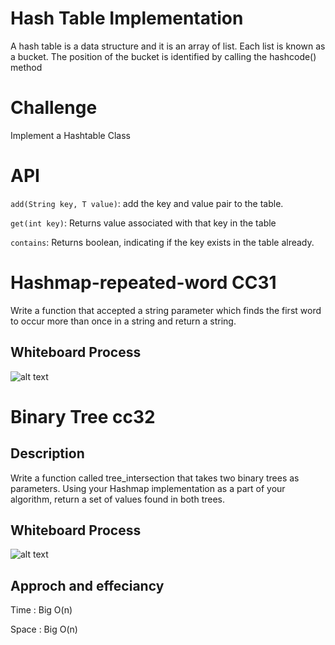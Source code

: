 
# Hash Table Implementation
A hash table is a data structure and it is an array of list. Each list is known as a bucket. The position of the bucket is identified by calling the hashcode() method

# Challenge
Implement a Hashtable Class

# API
```add(String key, T value)```: add the key and value pair to the table.

```get(int key)```: Returns value associated with that key in the table

```contains```: Returns boolean, indicating if the key exists in the table already.


# Hashmap-repeated-word CC31
Write a function that accepted a string parameter which finds the first word to occur more than once in a string and return a string.

## Whiteboard Process

![alt text](img/codech30.png)


# Binary Tree  cc32

## Description
Write a function called tree_intersection that takes two binary trees as parameters. Using your Hashmap implementation as a part of your algorithm, return a set of values found in both trees.


## Whiteboard Process

![alt text](img/codech32.png)


## Approch and effeciancy
Time : Big O(n)

Space : Big O(n)




